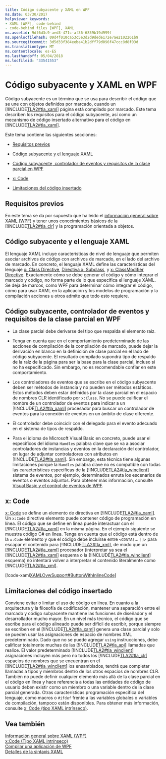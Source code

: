 ```yaml
---
title: Código subyacente y XAML en WPF
ms.date: 03/30/2017
helpviewer_keywords:
- XAML [WPF], code-behind
- code-behind files [WPF], XAML
ms.assetid: 9df6d3c9-aed3-471c-af36-6859b19d999f
ms.openlocfilehash: 09d4f010ca53c5e3d2d9dede172e7ae2102261b9
ms.sourcegitcommit: 3d5d33f384eeba41b2dff79d096f47ccc8d8f03d
ms.translationtype: MT
ms.contentlocale: es-ES
ms.lasthandoff: 05/04/2018
ms.locfileid: "33541553"
---
```

# <a name="code-behind-and-xaml-in-wpf"></a>Código subyacente y XAML en WPF
<a name="introduction"></a> Código subyacente es un término que se usa para describir el código que se une con objetos definidos por marcado, cuando un [!INCLUDE[TLA2#tla_xaml](../../../../includes/tla2sharptla-xaml-md.md)] página está compilado por marcado. Este tema describen los requisitos para el código subyacente, así como un mecanismo de código insertado alternativo para el código en [!INCLUDE[TLA2#tla_xaml](../../../../includes/tla2sharptla-xaml-md.md)].  
  
 Este tema contiene las siguientes secciones:  
  
-   [Requisitos previos](#Prerequisites)  
  
-   [Código subyacente y el lenguaje XAML](#codebehind_and_the_xaml_language)  
  
-   [Código subyacente, controlador de eventos y requisitos de la clase parcial en WPF](#Code_behind__Event_Handler__and_Partial_Class)  
  
-   [x: Code](#x_Code)  
  
-   [Limitaciones del código insertado](#Inline_Code_Limitations)  
  
<a name="Prerequisites"></a>   
## <a name="prerequisites"></a>Requisitos previos  
 En este tema se da por supuesto que ha leído el [información general sobre XAML (WPF)](../../../../docs/framework/wpf/advanced/xaml-overview-wpf.md) y tener unos conocimientos básicos de la [!INCLUDE[TLA2#tla_clr](../../../../includes/tla2sharptla-clr-md.md)] y la programación orientada a objetos.  
  
<a name="codebehind_and_the_xaml_language"></a>   
## <a name="code-behind-and-the-xaml-language"></a>Código subyacente y el lenguaje XAML  
 El lenguaje XAML incluye características de nivel de lenguaje que permiten asociar archivos de código con archivos de marcado, en el lado del archivo de marcado. En concreto, el lenguaje XAML define las características del lenguaje [x: Class Directive](../../../../docs/framework/xaml-services/x-class-directive.md), [Directiva x: Subclass](../../../../docs/framework/xaml-services/x-subclass-directive.md), y [x: ClassModifier Directive](../../../../docs/framework/xaml-services/x-classmodifier-directive.md). Exactamente cómo se debe generar el código y cómo integrar el marcado y código, no forma parte de lo que especifica el lenguaje XAML. Se deja de marcos, como WPF para determinar cómo integrar el código, cómo para usar XAML en la aplicación y los modelos de programación y la compilación acciones u otros admite que todo esto requiere.  
  
<a name="Code_behind__Event_Handler__and_Partial_Class"></a>   
## <a name="code-behind-event-handler-and-partial-class-requirements-in-wpf"></a>Código subyacente, controlador de eventos y requisitos de la clase parcial en WPF  
  
-   La clase parcial debe derivarse del tipo que respalda el elemento raíz.  
  
-   Tenga en cuenta que en el comportamiento predeterminado de las acciones de compilación de la compilación de marcado, puede dejar la derivación en blanco en la definición de clase parcial en el lado de código subyacente. El resultado compilado supondrá tipo de respaldo de la raíz de la página para ser la base para la clase parcial, incluso si no ha especificado. Sin embargo, no es recomendable confiar en este comportamiento.  
  
-   Los controladores de eventos que se escribe en el código subyacente deben ser métodos de instancia y no pueden ser métodos estáticos. Estos métodos deben estar definidos por la clase parcial en el espacio de nombres CLR identificado por `x:Class`. No se puede calificar el nombre de un controlador de eventos para indicar a un [!INCLUDE[TLA2#tla_xaml](../../../../includes/tla2sharptla-xaml-md.md)] procesador para buscar un controlador de eventos para la conexión de eventos en un ámbito de clase diferente.  
  
-   El controlador debe coincidir con el delegado para el evento adecuado en el sistema de tipos de respaldo.  
  
-   Para el idioma de Microsoft Visual Basic en concreto, puede usar el específicos del idioma `Handles` palabra clave que se va a asociar controladores de instancias y eventos en la declaración del controlador, en lugar de adjuntar controladores con atributos en [!INCLUDE[TLA2#tla_xaml](../../../../includes/tla2sharptla-xaml-md.md)]. Sin embargo, esta técnica tiene algunas limitaciones porque la `Handles` palabra clave no es compatible con todas las características específicas de la [!INCLUDE[TLA2#tla_winclient](../../../../includes/tla2sharptla-winclient-md.md)] sistema de eventos, por ejemplo, determinados enruta los escenarios de eventos o eventos adjuntos. Para obtener más información, consulte [Visual Basic y el control de eventos de WPF](../../../../docs/framework/wpf/advanced/visual-basic-and-wpf-event-handling.md).  
  
<a name="x_Code"></a>   
## <a name="xcode"></a>x: Code  
 [x: Code](../../../../docs/framework/xaml-services/x-code-intrinsic-xaml-type.md) se define un elemento de directiva en [!INCLUDE[TLA2#tla_xaml](../../../../includes/tla2sharptla-xaml-md.md)]. Un `x:Code` directiva elemento puede contener código de programación en línea. El código que se define en línea puede interactuar con el [!INCLUDE[TLA2#tla_xaml](../../../../includes/tla2sharptla-xaml-md.md)] en la misma página. En el ejemplo siguiente se muestra código C# en línea. Tenga en cuenta que el código está dentro de la `x:Code` elemento y que el código debe incluirse entre `<CDATA[`... `]]>` para escapar el contenido para [!INCLUDE[TLA2#tla_xml](../../../../includes/tla2sharptla-xml-md.md)], de modo que un [!INCLUDE[TLA2#tla_xaml](../../../../includes/tla2sharptla-xaml-md.md)] procesador (interpretar ya sea el [!INCLUDE[TLA2#tla_xaml](../../../../includes/tla2sharptla-xaml-md.md)] esquema o la [!INCLUDE[TLA2#tla_winclient](../../../../includes/tla2sharptla-winclient-md.md)] esquema) no intentará volver a interpretar el contenido literalmente como [!INCLUDE[TLA2#tla_xml](../../../../includes/tla2sharptla-xml-md.md)].  
  
 [!code-xaml[XAMLOvwSupport#ButtonWithInlineCode](../../../../samples/snippets/csharp/VS_Snippets_Wpf/XAMLOvwSupport/CSharp/page4.xaml#buttonwithinlinecode)]  
  
<a name="Inline_Code_Limitations"></a>   
## <a name="inline-code-limitations"></a>Limitaciones del código insertado  
 Conviene evitar o limitar el uso de código en línea. En cuanto a la arquitectura y la filosofía de codificación, mantener una separación entre el marcado y código subyacente mantiene las funciones de diseñador y el desarrollador mucho mayor. En un nivel más técnico, el código que se escribe para el código alineado puede ser difícil de escribir, porque siempre se escriben en el [!INCLUDE[TLA2#tla_xaml](../../../../includes/tla2sharptla-xaml-md.md)] genera una clase parcial y solo se pueden usar las asignaciones de espacio de nombres XML predeterminado. Dado que no se puede agregar `using` instrucciones, debe calificar totalmente muchas de las [!INCLUDE[TLA2#tla_api](../../../../includes/tla2sharptla-api-md.md)] llamadas que realice. El valor predeterminado [!INCLUDE[TLA2#tla_winclient](../../../../includes/tla2sharptla-winclient-md.md)] asignaciones incluyen más pero no todos los [!INCLUDE[TLA2#tla_clr](../../../../includes/tla2sharptla-clr-md.md)] espacios de nombres que se encuentran en el [!INCLUDE[TLA2#tla_winclient](../../../../includes/tla2sharptla-winclient-md.md)] los ensamblados, tendrá que completar llamadas a tipos y miembros dentro de los otros espacios de nombres CLR. También no puede definir cualquier elemento más allá de la clase parcial en el código en línea y hace referencia a todas las entidades de código de usuario deben existir como un miembro o una variable dentro de la clase parcial generada. Otras características programación específica del lenguaje, como macros o `#ifdef` frente a las variables globales o variables de compilación, tampoco están disponibles. Para obtener más información, consulte [x: Code (tipo XAML intrínseco)](../../../../docs/framework/xaml-services/x-code-intrinsic-xaml-type.md).  
  
## <a name="see-also"></a>Vea también  
 [Información general sobre XAML (WPF)](../../../../docs/framework/wpf/advanced/xaml-overview-wpf.md)  
 [x:Code (Tipo XAML intrínseco)](../../../../docs/framework/xaml-services/x-code-intrinsic-xaml-type.md)  
 [Compilar una aplicación de WPF](../../../../docs/framework/wpf/app-development/building-a-wpf-application-wpf.md)  
 [Detalles de la sintaxis XAML](../../../../docs/framework/wpf/advanced/xaml-syntax-in-detail.md)
